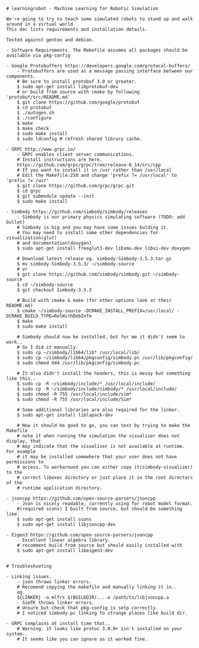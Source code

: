     # learningrobot - Machine Learning for Robotic Simulation

    We're going to try to teach some simulated robots to stand up and walk around in a virtual world
    This doc lists requirements and installation details.

    Tested against gentoo and debian.

    - Software Requirements. The Makefile assumes all packages should be available via pkg-config

    - Google Protobuffers https://developers.google.com/protocol-buffers/
		- Protobuffers are used as a message passing interface between our components.
		# Be sure to install protobuf 3.0 or greater.
        $ sudo apt-get install libprotobuf-dev
        # or build from source with cmake by following 'protobuf/src/README.md'
        $ git clone https://github.com/google/protobuf
        $ cd protobuf
		$ ./autogen.sh
		$ ./configure
		$ make
		$ make check
		$ sudo make install
		$ sudo ldconfig # refresh shared library cache.

	- GRPC http://www.grpc.io/
		- GRPC enables client server communications.
		# Install instructions are here.
		https://github.com/grpc/grpc/tree/release-0_14/src/cpp
		# If you want to install it in /usr rather than /usr/local
		# Edit the Makefile:258 and change 'prefix ?= /usr/local' to 'prefix ?= /usr'
		$ git clone https://github.com/grpc/grpc.git
		$ cd grpc
		$ git submodule update --init
		$ sudo make install
		
    - Simbody https://github.com/simbody/simbody/releases
		- Simbody is our primary physics simulating software (TODO: add bullet)
        # Simbody is big and you may have some issues bulding it.
        # You may need to install some other dependencies for visualization(glut) 
		# and documentation(doxygen)
        $ sudo apt-get install freeglut3-dev libxmu-dev libxi-dev doxygen

        # Download latest release eg. simbody-Simbody-3.5.3.tar.gz
        $ mv simbody-Simbody-3.5.3/ ~/simbody-source
        # or 
        $ git clone https://github.com/simbody/simbody.git ~/simbody-source
        $ cd ~/simbody-source
		$ git checkout Simbody-3.5.3

        # Build with cmake & make (for other options look at their README.md)
        $ cmake ~/simbody-source -DCMAKE_INSTALL_PREFIX=/usr/local/ -DCMAKE_BUILD_TYPE=RelWithDebInfo
        $ make 
        $ sudo make install

        # Simbody should now be installed, but for me it didn't seem to work..
		# So I did it manually.
		$ sudo cp ~/simbody/lib64/lib* /usr/local/lib/
		$ sudo cp ~/simbody/lib64/pkgconfig/simbody.pc /usr/lib/pkgconfig/
        $ sudo chmod 644 /usr/lib/pkgconfig/simbody.pc

        # It also didn't install the headers, this is messy but something like this..
		$ sudo cp -R ~/simbody/include/* /usr/local/include/
		$ sudo cp -R ~/simbody/include/simbody/* /usr/local/include/
		$ sudo chmod -R 755 /usr/local/include/sim*
		$ sudo chmod -R 755 /usr/local/include/Sim*

        # Some additional libraries are also required for the linker.
        $ sudo apt-get install liblapack-dev

        # Now it should be good to go, you can test by trying to make the Makefile
		# note if when running the simulation the visualizer does not display, that
		# may indicate that the visualizer is not available at runtime. For example
		# it may be installed somewhere that your user does not have permissions to 
		# access. To workaround you can either copy it(simbody-visualizer) to the
		# correct libexec directory or just place it in the root directors of the 
		# runtime application directory.

    - jsoncpp https://github.com/open-source-parsers/jsoncpp
		- Json is nicely readable, currently using for robot model format.
		#(required scons) I built from source, but should be something like.
		$ sudo apt-get install scons
		$ sudo apt-get install libjsoncpp-dev

	- Eigen3 https://github.com/open-source-parsers/jsoncpp
		- Excellent linear algebra library.
		# recomment build from source but should easily installed with
		$ sudo apt-get install libeigen3-dev


	# Troubleshooting
	
	- Linking issues.
		- json throws linker errors.
		# Recomend copying the makefile and manually linking it in.. 
		eg.
		${LINKER} -o mlfrs $(BUILDDIR)....o /path/to/libjsoncpp.a
		- SimTK throws linker errors.
		# Unsure but check that pkg-config is setp correctly.
		# I noticed simbody.pc linking to strange places like build dir.
	
	- GRPC complains at install time that..
		# Warning: it looks like protoc 3.0.0+ isn't installed on your system..
		# It seems like you can ignore as it worked fine.
